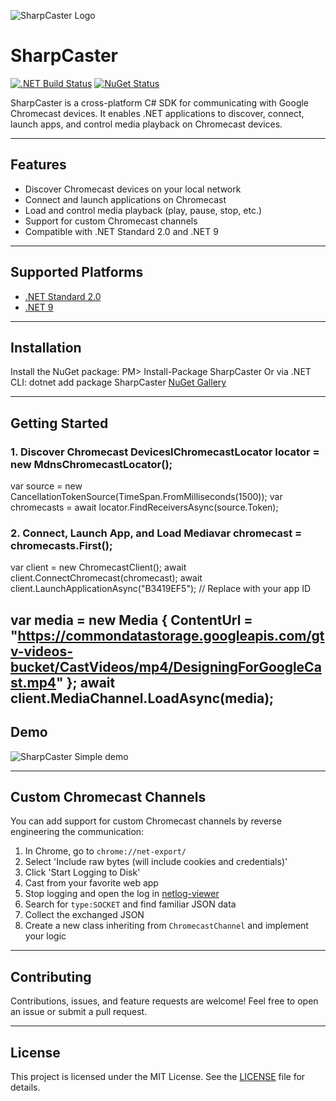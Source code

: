 ![SharpCaster Logo](https://raw.githubusercontent.com/Tapanila/SharpCaster/master/Assets/sharpcaster-logo-64x64.png)

# SharpCaster

[![.NET Build Status](https://github.com/Tapanila/SharpCaster/actions/workflows/dotnet.yml/badge.svg)](https://github.com/Tapanila/SharpCaster/actions/workflows/dotnet.yml)
[![NuGet Status](http://img.shields.io/nuget/v/SharpCaster.svg?style=flat)](https://www.nuget.org/packages/SharpCaster/)

SharpCaster is a cross-platform C# SDK for communicating with Google Chromecast devices. It enables .NET applications to discover, connect, launch apps, and control media playback on Chromecast devices.

---

## Features
- Discover Chromecast devices on your local network
- Connect and launch applications on Chromecast
- Load and control media playback (play, pause, stop, etc.)
- Support for custom Chromecast channels
- Compatible with .NET Standard 2.0 and .NET 9

---

## Supported Platforms
- [.NET Standard 2.0](https://docs.microsoft.com/en-us/dotnet/standard/net-standard?tabs=net-standard-2-0)
- [.NET 9](https://dotnet.microsoft.com/en-us/download/dotnet/9.0)

---

## Installation
Install the NuGet package:
PM> Install-Package SharpCaster
Or via .NET CLI:
dotnet add package SharpCaster
[NuGet Gallery](https://nuget.org/packages/SharpCaster/)

---

## Getting Started

### 1. Discover Chromecast DevicesIChromecastLocator locator = new MdnsChromecastLocator();
var source = new CancellationTokenSource(TimeSpan.FromMilliseconds(1500));
var chromecasts = await locator.FindReceiversAsync(source.Token);
### 2. Connect, Launch App, and Load Mediavar chromecast = chromecasts.First();
var client = new ChromecastClient();
await client.ConnectChromecast(chromecast);
await client.LaunchApplicationAsync("B3419EF5"); // Replace with your app ID

var media = new Media
{
    ContentUrl = "https://commondatastorage.googleapis.com/gtv-videos-bucket/CastVideos/mp4/DesigningForGoogleCast.mp4"
};
await client.MediaChannel.LoadAsync(media);
---

## Demo

![SharpCaster Simple demo](https://raw.githubusercontent.com/tapanila/SharpCaster/master/Assets/SharpCaster.Simple.Demo.gif)

---

## Custom Chromecast Channels

You can add support for custom Chromecast channels by reverse engineering the communication:

1. In Chrome, go to `chrome://net-export/`
2. Select 'Include raw bytes (will include cookies and credentials)'
3. Click 'Start Logging to Disk'
4. Cast from your favorite web app
5. Stop logging and open the log in [netlog-viewer](https://netlog-viewer.appspot.com/)
6. Search for `type:SOCKET` and find familiar JSON data
7. Collect the exchanged JSON
8. Create a new class inheriting from `ChromecastChannel` and implement your logic

---

## Contributing
Contributions, issues, and feature requests are welcome! Feel free to open an issue or submit a pull request.

---

## License
This project is licensed under the MIT License. See the [LICENSE](LICENSE) file for details.
